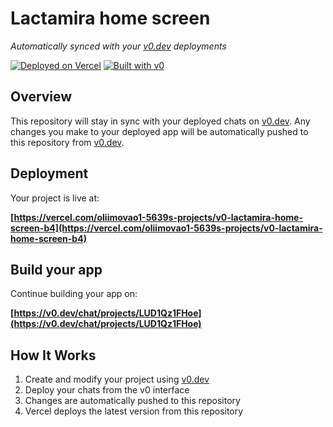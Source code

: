# Lactamira home screen

*Automatically synced with your [v0.dev](https://v0.dev) deployments*

[![Deployed on Vercel](https://img.shields.io/badge/Deployed%20on-Vercel-black?style=for-the-badge&logo=vercel)](https://vercel.com/oliimovao1-5639s-projects/v0-lactamira-home-screen-b4)
[![Built with v0](https://img.shields.io/badge/Built%20with-v0.dev-black?style=for-the-badge)](https://v0.dev/chat/projects/LUD1Qz1FHoe)

## Overview

This repository will stay in sync with your deployed chats on [v0.dev](https://v0.dev).
Any changes you make to your deployed app will be automatically pushed to this repository from [v0.dev](https://v0.dev).

## Deployment

Your project is live at:

**[https://vercel.com/oliimovao1-5639s-projects/v0-lactamira-home-screen-b4](https://vercel.com/oliimovao1-5639s-projects/v0-lactamira-home-screen-b4)**

## Build your app

Continue building your app on:

**[https://v0.dev/chat/projects/LUD1Qz1FHoe](https://v0.dev/chat/projects/LUD1Qz1FHoe)**

## How It Works

1. Create and modify your project using [v0.dev](https://v0.dev)
2. Deploy your chats from the v0 interface
3. Changes are automatically pushed to this repository
4. Vercel deploys the latest version from this repository